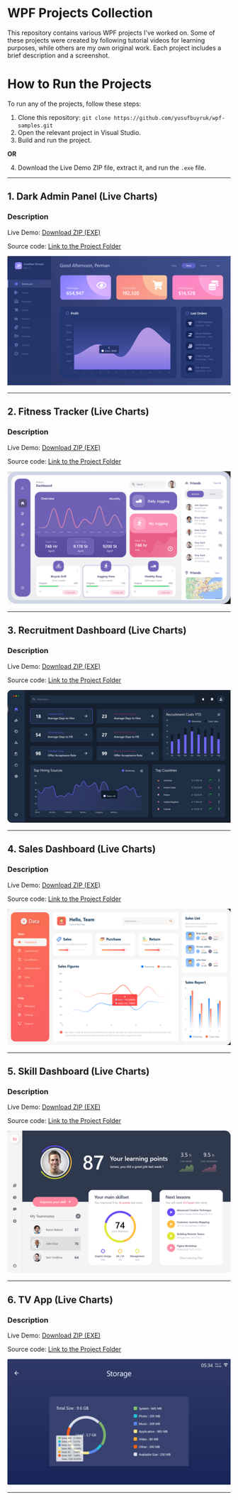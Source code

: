 # WPF Projects Collection

This repository contains various WPF projects I've worked on. Some of these projects were created by following tutorial videos for learning purposes, while others are my own original work. Each project includes a brief description and a screenshot.

# How to Run the Projects
To run any of the projects, follow these steps:

1. Clone this repository: `git clone https://github.com/yusufbuyruk/wpf-samples.git`
2. Open the relevant project in Visual Studio.
3. Build and run the project.
  
**OR**

4. Download the Live Demo ZIP file, extract it, and run the `.exe` file.

---

## 1. Dark Admin Panel (Live Charts)
### Description
Live Demo: [Download ZIP (EXE)](https://github.com/yusufbuyruk/wpf-samples/raw/main/portfolio/executable/dark-admin-panel.zip)

Source code: [Link to the Project Folder](./wpf-ui-collection-02/dark-admin-panel/)


![Project1 Screenshot](portfolio/screenshots/dark-admin-panel.png)

---

## 2. Fitness Tracker (Live Charts)
### Description
Live Demo: [Download ZIP (EXE)](https://github.com/yusufbuyruk/wpf-samples/raw/main/portfolio/executable/fitness-tracker.zip)

Source code: [Link to the Project Folder](./wpf-ui-collection-01/fitness-tracker/)


![Project1 Screenshot](portfolio/screenshots/fitness-tracker.png)

---

## 3. Recruitment Dashboard (Live Charts)
### Description
Live Demo: [Download ZIP (EXE)](https://github.com/yusufbuyruk/wpf-samples/raw/main/portfolio/executable/recruitment-dashboard.zip)

Source code: [Link to the Project Folder](./wpf-ui-collection-01/recruitment-dashboard/)


![Project1 Screenshot](portfolio/screenshots/recruitment-dashboard.png)

---

## 4. Sales Dashboard (Live Charts)
### Description
Live Demo: [Download ZIP (EXE)](https://github.com/yusufbuyruk/wpf-samples/raw/main/portfolio/executable/sales-dashboard.zip)

Source code: [Link to the Project Folder](./wpf-ui-collection-01/sales-dashboard/)


![Project1 Screenshot](portfolio/screenshots/sales-dashboard.png)

---

## 5. Skill Dashboard (Live Charts)
### Description
Live Demo: [Download ZIP (EXE)](https://github.com/yusufbuyruk/wpf-samples/raw/main/portfolio/executable/skill-dashboard.zip)

Source code: [Link to the Project Folder](./wpf-ui-collection-01/skill-dashboard/)


![Project1 Screenshot](portfolio/screenshots/skill-dashboard.png)

---

## 6. TV App (Live Charts)
### Description
Live Demo: [Download ZIP (EXE)](https://github.com/yusufbuyruk/wpf-samples/raw/main/portfolio/executable/tv-app.zip)

Source code: [Link to the Project Folder](./wpf-ui-collection-01/tv-app/)


![Project1 Screenshot](portfolio/screenshots/tv-app.png)

---
